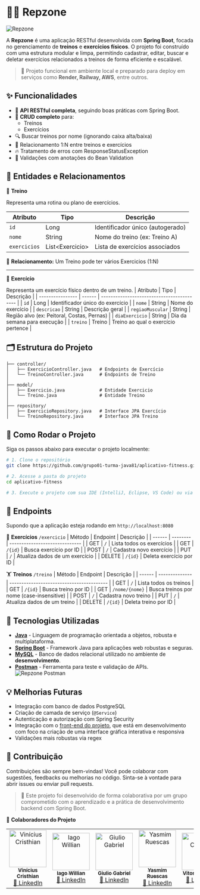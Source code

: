 # 🏋️‍♂️ Repzone

![Repzone](https://i.postimg.cc/1zj3BXWd/repzone.png)

A **Repzone** é uma aplicação RESTful desenvolvida com **Spring Boot**, focada no gerenciamento de **treinos** e **exercícios físicos**. O projeto foi construído com uma estrutura modular e limpa, permitindo cadastrar, editar, buscar e deletar exercícios relacionados a treinos de forma eficiente e escalável.

> 🔧 Projeto funcional em ambiente local e preparado para deploy em serviços como **Render, Railway, AWS**, entre outros.

## ✨ Funcionalidades

* 🔗 **API RESTful completa**, seguindo boas práticas com Spring Boot.
* 🔄 **CRUD completo** para:
   * Treinos
   * Exercícios
* 🔍 Buscar treinos por nome (ignorando caixa alta/baixa)
* 🧠 Relacionamento 1:N entre treinos e exercícios
* 🔥 Tratamento de erros com ResponseStatusException
* 🧼 Validações com anotações do Bean Validation

## 🧠 Entidades e Relacionamentos

🔸 **Treino**

Representa uma rotina ou plano de exercícios.

| Atributo     | Tipo             | Descrição                        |
| ------------ | ---------------- | -------------------------------- |
| `id`         | Long             | Identificador único (autogerado) |
| `nome`       | String           | Nome do treino (ex: Treino A)    |
| `exercicios` | List\<Exercicio> | Lista de exercícios associados   |


📌 **Relacionamento:** Um Treino pode ter vários Exercicios (1:N)

---

🔹 **Exercício**

Representa um exercício físico dentro de um treino.
| Atributo         | Tipo   | Descrição                                  |
| ---------------- | ------ | ------------------------------------------ |
| `id`             | Long   | Identificador único do exercício           |
| `nome`           | String | Nome do exercício                          |
| `descricao`      | String | Descrição geral                            |
| `regiaoMuscular` | String | Região alvo (ex: Peitoral, Costas, Pernas) |
| `diaExercicio`   | String | Dia da semana para execução                |
| `treino`         | Treino | Treino ao qual o exercício pertence        |

## 🗂️ Estrutura do Projeto
```shell
├── controller/
│   ├── ExercicioController.java   # Endpoints de Exercício
│   └── TreinoController.java      # Endpoints de Treino
│
├── model/
│   ├── Exercicio.java             # Entidade Exercicio
│   └── Treino.java                # Entidade Treino
│
├── repository/
│   ├── ExercicioRepository.java   # Interface JPA Exercício
│   └── TreinoRepository.java      # Interface JPA Treino
```

## 🚀 Como Rodar o Projeto

Siga os passos abaixo para executar o projeto localmente:

```bash
# 1. Clone o repositório
git clone https://github.com/grupo01-turma-java81/aplicativo-fitness.git

# 2. Acesse a pasta do projeto
cd aplicativo-fitness

# 3. Execute o projeto com sua IDE (IntelliJ, Eclipse, VS Code) ou via Maven/Gradle
```

## 🔗 Endpoints
Supondo que a aplicação esteja rodando em `http://localhost:8080`

🧱 **Exercícios** `/exercicio`
| Método | Endpoint | Descrição                      |
| ------ | -------- | ------------------------------ |
| GET    | `/`      | Lista todos os exercícios      |
| GET    | `/{id}`  | Busca exercício por ID         |
| POST   | `/`      | Cadastra novo exercício        |
| PUT    | `/`      | Atualiza dados de um exercício |
| DELETE | `/{id}`  | Deleta exercício por ID        |


🏋️ **Treinos** `/treino`
| Método | Endpoint       | Descrição                                 |
| ------ | -------------- | ----------------------------------------- |
| GET    | `/`            | Lista todos os treinos                    |
| GET    | `/{id}`        | Busca treino por ID                       |
| GET    | `/nome/{nome}` | Busca treinos por nome (case-insensitive) |
| POST   | `/`            | Cadastra novo treino                      |
| PUT    | `/`            | Atualiza dados de um treino               |
| DELETE | `/{id}`        | Deleta treino por ID                      |


## 🧪 Tecnologias Utilizadas

* [**Java**](https://www.java.com/pt-BR/) - Linguagem de programação orientada a objetos, robusta e multiplataforma.
* [**Spring Boot**](https://spring.io/projects/spring-boot) - Framework Java para aplicações web robustas e seguras.
* [**MySQL**](https://www.mysql.com/) - Banco de dados relacional utilizado no ambiente de **desenvolvimento**.
* [**Postman**](https://www.postman.com/) - Ferramenta para teste e validação de APIs. </br>
![Repzone Postman](https://i.postimg.cc/pr4jSx2W/repzone-postman.png)

## 💡 Melhorias Futuras

* Integração com banco de dados PostgreSQL
* Criação de camada de serviço (`@Service`)
* Autenticação e autorização com Spring Security
* Integração com o [front-end do projeto](https://github.com/grupo01-turma-java81/repzone), que está em desenvolvimento com foco na criação de uma interface gráfica interativa e responsiva
* Validações mais robustas via regex

## 🤝 Contribuição
Contribuições são sempre bem-vindas! Você pode colaborar com sugestões, feedbacks ou melhorias no código. Sinta-se à vontade para abrir issues ou enviar pull requests.

> 💙 Este projeto foi desenvolvido de forma colaborativa por um grupo comprometido com o aprendizado e a prática de desenvolvimento backend com Spring Boot.

👤 **Colaboradores do Projeto**
<table> <tr> <td align="center"> <a href="https://github.com/ViniCristhian"> <img src="https://github.com/ViniCristhian.png" width="100px;" alt="Vinícius Cristhian"/> <br /> <sub><b>Vinícius Cristhian</b></sub> </a><br /> <a href="https://www.linkedin.com/in/vinicristhian/">🔗 LinkedIn</a> </td> <td align="center"> <a href="https://github.com/IagoWiliian"> <img src="https://github.com/IagoWiliian.png" width="100px;" alt="Iago Willian"/> <br /> <sub><b>Iago Willian</b></sub> </a><br /> <a href="https://www.linkedin.com/in/iago-willian-/">🔗 LinkedIn</a> </td> <td align="center"> <a href="https://github.com/GiulioArantes"> <img src="https://github.com/GiulioArantes.png" width="100px;" alt="Giulio Gabriel"/> <br /> <sub><b>Giulio Gabriel</b></sub> </a><br /> <a href="https://www.linkedin.com/in/giulio-arantes/">🔗 LinkedIn</a> </td> <td align="center"> <a href="https://github.com/Yasmimruescas"> <img src="https://github.com/Yasmimruescas.png" width="100px;" alt="Yasmim Ruescas"/> <br /> <sub><b>Yasmim Ruescas</b></sub> </a><br /> <a href="https://www.linkedin.com/in/yasmim-ruescas/">🔗 LinkedIn</a> </td> <td align="center"> <a href="https://github.com/Vitoriacmlly"> <img src="https://github.com/Vitoriacmlly.png" width="100px;" alt="Vitoria Camilly"/> <br /> <sub><b>Vitoria Camilly</b></sub> </a><br /> <a href="https://www.linkedin.com/in/vitoria-camilly/">🔗 LinkedIn</a> </td> <td align="center"> <a href="https://github.com/BrunoDaniel13"> <img src="https://github.com/BrunoDaniel13.png" width="100px;" alt="Bruno Daniel"/> <br /> <sub><b>Bruno Daniel</b></sub> </a><br /> <a href="https://www.linkedin.com/in/bruno-daniel-ferreira-leite/">🔗 LinkedIn</a> </td> </tr> </table>
